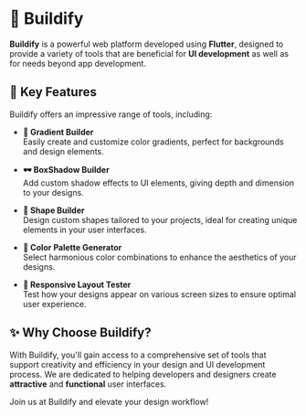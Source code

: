 # 🚀 Buildify

**Buildify** is a powerful web platform developed using **Flutter**, designed to provide a variety of tools that are beneficial for **UI development** as well as for needs beyond app development.

## 🌟 Key Features

Buildify offers an impressive range of tools, including:

- **🎨 Gradient Builder**  
  Easily create and customize color gradients, perfect for backgrounds and design elements.

- **🕶️ BoxShadow Builder**  
  Add custom shadow effects to UI elements, giving depth and dimension to your designs.

- **🔷 Shape Builder**  
  Design custom shapes tailored to your projects, ideal for creating unique elements in your user interfaces.

- **🎨 Color Palette Generator**  
  Select harmonious color combinations to enhance the aesthetics of your designs.

- **📱 Responsive Layout Tester**  
  Test how your designs appear on various screen sizes to ensure optimal user experience.

## ✨ Why Choose Buildify?
With Buildify, you'll gain access to a comprehensive set of tools that support creativity and efficiency in your design and UI development process. We are dedicated to helping developers and designers create **attractive** and **functional** user interfaces.

Join us at Buildify and elevate your design workflow!
